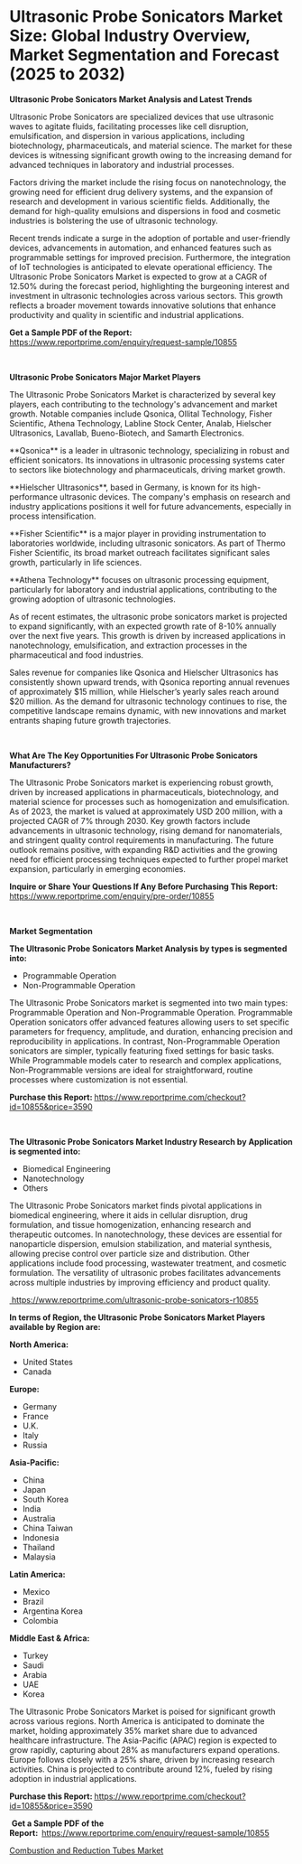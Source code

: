 <p><h1>Ultrasonic Probe Sonicators Market Size: Global Industry Overview, Market Segmentation and Forecast (2025 to 2032)</h1></p><p><strong>Ultrasonic Probe Sonicators Market Analysis and Latest Trends</strong></p>
<p><p>Ultrasonic Probe Sonicators are specialized devices that use ultrasonic waves to agitate fluids, facilitating processes like cell disruption, emulsification, and dispersion in various applications, including biotechnology, pharmaceuticals, and material science. The market for these devices is witnessing significant growth owing to the increasing demand for advanced techniques in laboratory and industrial processes. </p><p>Factors driving the market include the rising focus on nanotechnology, the growing need for efficient drug delivery systems, and the expansion of research and development in various scientific fields. Additionally, the demand for high-quality emulsions and dispersions in food and cosmetic industries is bolstering the use of ultrasonic technology. </p><p>Recent trends indicate a surge in the adoption of portable and user-friendly devices, advancements in automation, and enhanced features such as programmable settings for improved precision. Furthermore, the integration of IoT technologies is anticipated to elevate operational efficiency. The Ultrasonic Probe Sonicators Market is expected to grow at a CAGR of 12.50% during the forecast period, highlighting the burgeoning interest and investment in ultrasonic technologies across various sectors. This growth reflects a broader movement towards innovative solutions that enhance productivity and quality in scientific and industrial applications.</p></p>
<p><strong>Get a Sample PDF of the Report:&nbsp;</strong> <a href="https://www.reportprime.com/enquiry/request-sample/10855?utm_campaign=2953&utm_medium=2&utm_source=Github&utm_content=ia&utm_term=20032025&utm_id=ultrasonic-probe-sonicators">https://www.reportprime.com/enquiry/request-sample/10855</a></p>
<p>&nbsp;</p>
<p><strong>Ultrasonic Probe Sonicators Major Market Players</strong></p>
<p><p>The Ultrasonic Probe Sonicators Market is characterized by several key players, each contributing to the technology's advancement and market growth. Notable companies include Qsonica, Ollital Technology, Fisher Scientific, Athena Technology, Labline Stock Center, Analab, Hielscher Ultrasonics, Lavallab, Bueno-Biotech, and Samarth Electronics.</p><p>**Qsonica** is a leader in ultrasonic technology, specializing in robust and efficient sonicators. Its innovations in ultrasonic processing systems cater to sectors like biotechnology and pharmaceuticals, driving market growth.</p><p>**Hielscher Ultrasonics**, based in Germany, is known for its high-performance ultrasonic devices. The company's emphasis on research and industry applications positions it well for future advancements, especially in process intensification.</p><p>**Fisher Scientific** is a major player in providing instrumentation to laboratories worldwide, including ultrasonic sonicators. As part of Thermo Fisher Scientific, its broad market outreach facilitates significant sales growth, particularly in life sciences.</p><p>**Athena Technology** focuses on ultrasonic processing equipment, particularly for laboratory and industrial applications, contributing to the growing adoption of ultrasonic technologies.</p><p>As of recent estimates, the ultrasonic probe sonicators market is projected to expand significantly, with an expected growth rate of 8-10% annually over the next five years. This growth is driven by increased applications in nanotechnology, emulsification, and extraction processes in the pharmaceutical and food industries. </p><p>Sales revenue for companies like Qsonica and Hielscher Ultrasonics has consistently shown upward trends, with Qsonica reporting annual revenues of approximately $15 million, while Hielscher’s yearly sales reach around $20 million. As the demand for ultrasonic technology continues to rise, the competitive landscape remains dynamic, with new innovations and market entrants shaping future growth trajectories.</p></p>
<p>&nbsp;</p>
<p><strong>What Are The Key Opportunities For Ultrasonic Probe Sonicators Manufacturers?</strong></p>
<p><p>The Ultrasonic Probe Sonicators market is experiencing robust growth, driven by increased applications in pharmaceuticals, biotechnology, and material science for processes such as homogenization and emulsification. As of 2023, the market is valued at approximately USD 200 million, with a projected CAGR of 7% through 2030. Key growth factors include advancements in ultrasonic technology, rising demand for nanomaterials, and stringent quality control requirements in manufacturing. The future outlook remains positive, with expanding R&D activities and the growing need for efficient processing techniques expected to further propel market expansion, particularly in emerging economies.</p></p>
<p><strong>Inquire or Share Your Questions If Any Before Purchasing This Report:</strong> <a href="https://www.reportprime.com/enquiry/pre-order/10855?utm_campaign=2953&utm_medium=2&utm_source=Github&utm_content=ia&utm_term=20032025&utm_id=ultrasonic-probe-sonicators">https://www.reportprime.com/enquiry/pre-order/10855</a></p>
<p>&nbsp;</p>
<p><strong>Market Segmentation</strong></p>
<p><strong>The Ultrasonic Probe Sonicators Market Analysis by types is segmented into:</strong></p>
<p><ul><li>Programmable Operation</li><li>Non-Programmable Operation</li></ul></p>
<p><p>The Ultrasonic Probe Sonicators market is segmented into two main types: Programmable Operation and Non-Programmable Operation. Programmable Operation sonicators offer advanced features allowing users to set specific parameters for frequency, amplitude, and duration, enhancing precision and reproducibility in applications. In contrast, Non-Programmable Operation sonicators are simpler, typically featuring fixed settings for basic tasks. While Programmable models cater to research and complex applications, Non-Programmable versions are ideal for straightforward, routine processes where customization is not essential.</p></p>
<p><strong>Purchase this Report:&nbsp;</strong><a href="https://www.reportprime.com/checkout?id=10855&price=3590&utm_campaign=2953&utm_medium=2&utm_source=Github&utm_content=ia&utm_term=20032025&utm_id=ultrasonic-probe-sonicators">https://www.reportprime.com/checkout?id=10855&price=3590</a></p>
<p>&nbsp;</p>
<p><strong>The Ultrasonic Probe Sonicators Market Industry Research by Application is segmented into:</strong></p>
<p><ul><li>Biomedical Engineering</li><li>Nanotechnology</li><li>Others</li></ul></p>
<p><p>The Ultrasonic Probe Sonicators market finds pivotal applications in biomedical engineering, where it aids in cellular disruption, drug formulation, and tissue homogenization, enhancing research and therapeutic outcomes. In nanotechnology, these devices are essential for nanoparticle dispersion, emulsion stabilization, and material synthesis, allowing precise control over particle size and distribution. Other applications include food processing, wastewater treatment, and cosmetic formulation. The versatility of ultrasonic probes facilitates advancements across multiple industries by improving efficiency and product quality.</p></p>
<p><a href="https://www.reportprime.com/ultrasonic-probe-sonicators-r10855?utm_campaign=2953&utm_medium=2&utm_source=Github&utm_content=ia&utm_term=20032025&utm_id=ultrasonic-probe-sonicators">&nbsp;https://www.reportprime.com/ultrasonic-probe-sonicators-r10855</a></p>
<p><strong>In terms of Region, the Ultrasonic Probe Sonicators Market Players available by Region are:</strong></p>
<p>
    <p> <strong> North America: </strong>
        <ul>
            <li>United States</li>
            <li>Canada</li>
        </ul>
        </p> 
    <p> <strong> Europe: </strong>
        <ul>
            <li>Germany</li>
            <li>France</li>
            <li>U.K.</li>
            <li>Italy</li>
            <li>Russia</li>
        </ul>
        </p> 
    <p> <strong> Asia-Pacific: </strong>
        <ul>
            <li>China</li>
            <li>Japan</li>
            <li>South Korea</li>
            <li>India</li>
            <li>Australia</li>
            <li>China Taiwan</li>
            <li>Indonesia</li>
            <li>Thailand</li>
            <li>Malaysia</li>
        </ul>
        </p> 
    <p> <strong> Latin America: </strong>
        <ul>
            <li>Mexico</li>
            <li>Brazil</li>
            <li>Argentina Korea</li>
            <li>Colombia</li>
        </ul>
        </p> 
    <p> <strong> Middle East & Africa: </strong>
        <ul>
            <li>Turkey</li>
            <li>Saudi</li>
            <li>Arabia</li>
            <li>UAE</li>
            <li>Korea</li>
        </ul>
    </p>
    </p>
<p><p>The Ultrasonic Probe Sonicators Market is poised for significant growth across various regions. North America is anticipated to dominate the market, holding approximately 35% market share due to advanced healthcare infrastructure. The Asia-Pacific (APAC) region is expected to grow rapidly, capturing about 28% as manufacturers expand operations. Europe follows closely with a 25% share, driven by increasing research activities. China is projected to contribute around 12%, fueled by rising adoption in industrial applications.</p></p>
<p><strong>Purchase this Report: </strong><a href="https://www.reportprime.com/checkout?id=10855&price=3590&utm_campaign=2953&utm_medium=2&utm_source=Github&utm_content=ia&utm_term=20032025&utm_id=ultrasonic-probe-sonicators">https://www.reportprime.com/checkout?id=10855&price=3590</a></p>
<p>&nbsp;<strong>Get a Sample PDF of the Report:&nbsp;&nbsp;</strong><a href="https://www.reportprime.com/enquiry/request-sample/10855?utm_campaign=2953&utm_medium=2&utm_source=Github&utm_content=ia&utm_term=20032025&utm_id=ultrasonic-probe-sonicators">https://www.reportprime.com/enquiry/request-sample/10855</a></p>
<p><strong></strong></p>
<p><p><a href="https://github.com/vilolakoreni/Market-Research-Report-List-1/blob/main/combustion-and-reduction-tubes-market.md?utm_campaign=2953&utm_medium=2&utm_source=Github&utm_content=ia&utm_term=20032025&utm_id=ultrasonic-probe-sonicators">Combustion and Reduction Tubes Market</a></p></p>